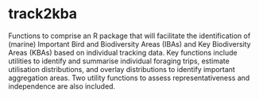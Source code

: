 # track2kba
Functions to comprise an R package that will facilitate the identification of (marine) Important Bird and Biodiversity Areas (IBAs) and Key Biodiversity Areas (KBAs) based on individual tracking data. Key functions include utilities to identify and summarise individual foraging trips, estimate utilisation distributions, and overlay distributions to identify important aggregation areas. Two utility functions to assess representativeness and independence are also included.
